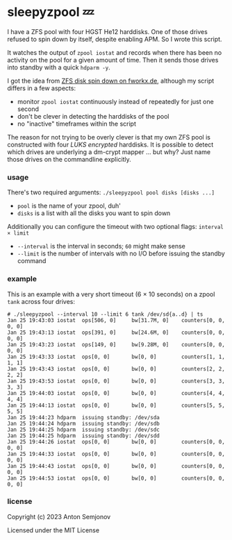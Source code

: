 # sleepyzpool 💤

I have a ZFS pool with four HGST He12 harddisks.
One of those drives refused to spin down by itself, despite enabling APM.
So I wrote this script.

It watches the output of `zpool iostat` and records when there has been no activity on the pool for a given amount of time. Then it sends those drives into standby with a quick `hdparm -y`.

I got the idea from [ZFS disk spin down on fworkx.de](https://www.fworkx.de/2020/05/26/zfs-disk-spin-down/), although my script differs in a few aspects:

* monitor `zpool iostat` continuously instead of repeatedly for just one second
* don't be clever in detecting the harddisks of the pool
* no "inactive" timeframes within the script

The reason for not trying to be overly clever is that my own ZFS pool is constructed with four *LUKS encrypted* harddisks. It is possible to detect which drives are underlying a dm-crypt mapper ... but why? Just name those drives on the commandline explicitly.

### usage

There's two required arguments: `./sleepyzpool pool disks [disks ...]`

* `pool` is the name of your zpool, duh'
* `disks` is a list with all the disks you want to spin down

Additionally you can configure the timeout with two optional flags: `interval × limit`

* `--interval` is the interval in seconds; `60` might make sense
* `--limit` is the number of intervals with no I/O before issuing the standby command

### example

This is an example with a very short timeout (6 × 10 seconds) on a zpool `tank` across four drives:

```
# ./sleepyzpool --interval 10 --limit 6 tank /dev/sd{a..d} | ts
Jan 25 19:43:03 iostat  ops[506, 0]     bw[31.7M, 0]    counters[0, 0, 0, 0]
Jan 25 19:43:13 iostat  ops[391, 0]     bw[24.6M, 0]    counters[0, 0, 0, 0]
Jan 25 19:43:23 iostat  ops[149, 0]     bw[9.28M, 0]    counters[0, 0, 0, 0]
Jan 25 19:43:33 iostat  ops[0, 0]       bw[0, 0]        counters[1, 1, 1, 1]
Jan 25 19:43:43 iostat  ops[0, 0]       bw[0, 0]        counters[2, 2, 2, 2]
Jan 25 19:43:53 iostat  ops[0, 0]       bw[0, 0]        counters[3, 3, 3, 3]
Jan 25 19:44:03 iostat  ops[0, 0]       bw[0, 0]        counters[4, 4, 4, 4]
Jan 25 19:44:13 iostat  ops[0, 0]       bw[0, 0]        counters[5, 5, 5, 5]
Jan 25 19:44:23 hdparm  issuing standby: /dev/sda
Jan 25 19:44:24 hdparm  issuing standby: /dev/sdb
Jan 25 19:44:25 hdparm  issuing standby: /dev/sdc
Jan 25 19:44:25 hdparm  issuing standby: /dev/sdd
Jan 25 19:44:26 iostat  ops[0, 0]       bw[0, 0]        counters[0, 0, 0, 0]
Jan 25 19:44:33 iostat  ops[0, 0]       bw[0, 0]        counters[0, 0, 0, 0]
Jan 25 19:44:43 iostat  ops[0, 0]       bw[0, 0]        counters[0, 0, 0, 0]
Jan 25 19:44:53 iostat  ops[0, 0]       bw[0, 0]        counters[0, 0, 0, 0]
```

### license

Copyright (c) 2023 Anton Semjonov

Licensed under the MIT License
